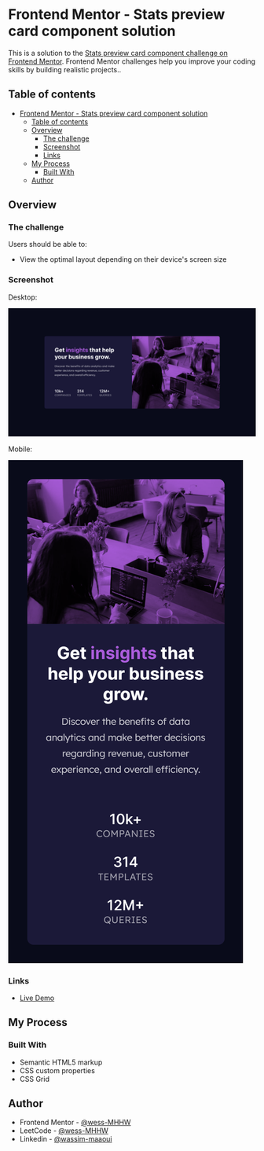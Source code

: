 # Frontend Mentor - Stats preview card component solution

This is a solution to the [Stats preview card component challenge on Frontend Mentor](https://www.frontendmentor.io/challenges/stats-preview-card-component-8JqbgoU62). Frontend Mentor challenges help you improve your coding skills by building realistic projects..

## Table of contents

- [Frontend Mentor - Stats preview card component solution](#frontend-mentor---stats-preview-card-component-solution)
  - [Table of contents](#table-of-contents)
  - [Overview](#overview)
    - [The challenge](#the-challenge)
    - [Screenshot](#screenshot)
    - [Links](#links)
  - [My Process](#my-process)
    - [Built With](#built-with)
  - [Author](#author)

## Overview

### The challenge

Users should be able to:

- View the optimal layout depending on their device's screen size

### Screenshot

Desktop:

![Desktop screenshot](./screenshots/stats-preview-card-component-desktop.png)

Mobile:

![Mobile screenshot](./screenshots/stats-preview-card-component-mobile.png)

### Links

- [Live Demo](https://wess-mhhw.github.io/stats-preview-card-component/)

## My Process

### Built With

- Semantic HTML5 markup
- CSS custom properties
- CSS Grid

## Author

- Frontend Mentor - [@wess-MHHW](https://www.frontendmentor.io/profile/wess-MHHW)
- LeetCode - [@wess-MHHW](https://leetcode.com/wess-MHHW/)
- Linkedin - [@wassim-maaoui](https://www.linkedin.com/in/wassim-maaoui/)
